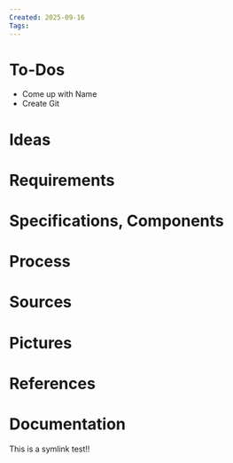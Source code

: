 ```yaml
---
Created: 2025-09-16
Tags:
--- 
```


# To-Dos
- Come up with Name
- Create Git
# Ideas

# Requirements
# Specifications, Components

# Process

  

# Sources

  

# Pictures
# References
# Documentation
This is a symlink test!!
